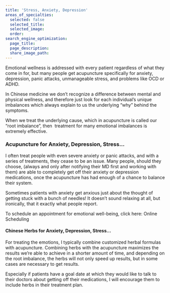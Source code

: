 ```yaml
---
title: 'Stress, Anxiety, Depression'
areas_of_specialties:
  selected: false
  selected_title:
  selected_image:
  order:
search_engine_optimization:
  page_title:
  page_description:
  share_image_path:
---
```


Emotional wellness is addressed with every patient regardless of what they come in for, but many people get acupuncture specifically for anxiety, depression, panic attacks, unmanageable stress, and problems like OCD or ADHD.

In Chinese medicine we don’t recognize a difference between mental and physical wellness, and therefore just look for each individual’s unique imbalances which always explain to us the underlying “why” behind the symptoms.

When we treat the underlying cause, which in acupuncture is called our “root imbalance”, then &nbsp;treatment for many emotional imbalances is extremely effective.

### Acupuncture for Anxiety, Depression, Stress…

I often treat people with even severe anxiety or panic attacks, and with a series of treatments, they cease to be an issue. Many people, should they choose, (always and only after notifying their MD first and working with them) are able to completely get off their anxiety or depression medications, once the acupuncture has had enough of a chance to balance their system.

Sometimes patients with anxiety get anxious just about the thought of getting stuck with a bunch of needles! It doesn’t sound relaxing at all, but ironically, that it exactly what people report.

To schedule an appointment for emotional well-being, click here: Online Scheduling

#### Chinese Herbs for Anxiety, Depression, Stress…

For treating the emotions, I typically combine customized herbal formulas with acupuncture. Combining herbs with the acupuncture maximizes the results we’re able to achieve in a shorter amount of time, and depending on the root imbalance, the herbs will not only speed up results, but in some cases are necessary to get results.

Especially if patients have a goal date at which they would like to talk to their doctors about getting off their medications, I will encourage them to include herbs in their treatment plan.